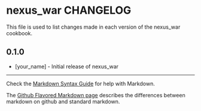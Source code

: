 nexus_war CHANGELOG
===================

This file is used to list changes made in each version of the nexus_war cookbook.

0.1.0
-----
- [your_name] - Initial release of nexus_war

- - -
Check the [Markdown Syntax Guide](http://daringfireball.net/projects/markdown/syntax) for help with Markdown.

The [Github Flavored Markdown page](http://github.github.com/github-flavored-markdown/) describes the differences between markdown on github and standard markdown.
